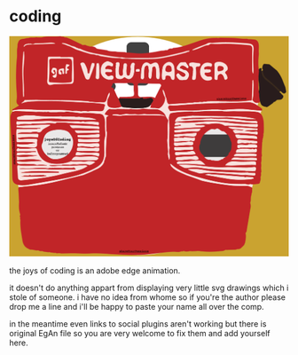 coding
======

![joysOfCoding](https://raw.githubusercontent.com/noviceapp-com/coding/master/images/Poster.png)

the joys of coding is an adobe edge animation.

it doesn't do anything appart from displaying very little svg drawings which i stole of someone. i have no idea from whome so if you're the author please drop me a line and i'll be happy to paste your name all over the comp.   

in the meantime even links to social plugins aren't working but there is original EgAn file so you are very welcome to fix them and add yourself here.


